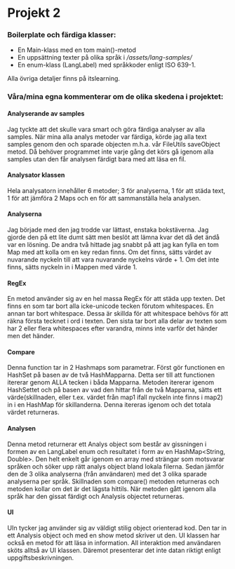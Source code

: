 # Projekt 2

### Boilerplate och färdiga klasser:

- En Main-klass med en tom main()-metod
- En uppsättning texter på olika språk i */assets/lang-samples/*
- En enum-klass (LangLabel) med språkkoder enligt ISO 639-1.

Alla övriga detaljer finns på itslearning.

### Våra/mina egna kommenterar om de olika skedena i projektet:
#### Analyserande av samples
Jag tyckte att det skulle vara smart och göra färdiga analyser av alla samples. När mina alla analys metoder var färdiga, körde jag alla text samples genom den och sparade objecten m.h.a. vår FileUtils saveObject metod. Då behöver programmet inte varje gång det körs gå igenom alla samples utan den får analysen färdigt bara med att läsa en fil.
#### Analysator klassen
Hela analysatorn innehåller 6 metoder; 3 för analyserna, 1 för att städa text, 1 för att jämföra 2 Maps och en för att sammanställa hela analysen.
#### Analyserna
Jag började med den jag trodde var lättast, enstaka bokstäverna. Jag gjorde den på ett lite dumt sätt men beslöt att lämna kvar det då det ändå var en lösning. De andra två hittade jag snabbt på att jag kan fylla en tom Map med att kolla om en key redan finns. Om det finns, sätts värdet av nuvarande nyckeln till att vara nuvarande nyckelns värde + 1. Om det inte finns, sätts nyckeln in i Mappen med värde 1.
#### RegEx
En metod använder sig av en hel massa RegEx för att städa upp texten. Det finns en som tar bort alla icke-unicode tecken förutom whitespaces. En annan tar bort whitespace. Dessa är skillda för att whitespace behövs för att räkna första tecknet i ord i texten. Den sista tar bort alla delar av texten som har 2 eller flera whitespaces efter varandra, minns inte varför det händer men det händer.
#### Compare
Denna function tar in 2 Hashmaps som parametrar. Först gör functionen en HashSet på basen av de två HashMapparna. Detta ser till att functionen itererar genom ALLA tecken i båda Mapparna. Metoden itererar igenom HashSettet och på basen av vad den hittar från de två Mapparna, sätts ett värde(skillnaden, eller t.ex. värdet från map1 ifall nyckeln inte finns i map2) in i en HashMap för skillanderna. Denna itereras igenom och det totala värdet returneras.
#### Analysen
Denna metod returnerar ett Analys object som består av gissningen i formen av en LangLabel enum och resultatet i form av en HashMap<String, Double>. Den helt enkelt går igenom en array med strängar som motsvarar språken och söker upp rätt analys object bland lokala filerna. Sedan jämför den de 3 olika analyserna (från användaren) med det 3 olika sparade analyserna per språk. Skillnaden som compare() metoden returneras och metoden kollar om det är det lägsta hittils. När metoden gått igenom alla språk har den gissat färdigt och Analysis objectet returneras.
#### UI
UIn tycker jag använder sig av väldigt stilig object orienterad kod. Den tar in ett Analysis object och med en show metod skriver ut den. UI klassen har också en metod för att läsa in information. All interaktion med användaren sköts alltså av UI klassen. Däremot presenterar det inte datan riktigt enligt uppgiftsbeskrivningen.
